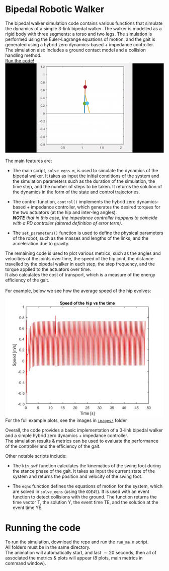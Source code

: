 # Bipedal Robotic Walker

The bipedal walker simulation code contains various functions that simulate the dynamics of a simple 3-link bipedal walker. The walker is modelled as a rigid body with three segments: a torso and two legs. The simulation is performed using the Euler-Lagrange equations of motion, and the gait is generated using a hybrid zero dynamics-based + impedance controller. <br>
The simulation also includes a ground contact model and a collision handling method.<br>
[Run the code!](#running-the-code)<br>
![bipedal_animation](images/biped_animate.gif)

The main features are:

- The main script, `solve_eqns.m`, is used to simulate the dynamics of the bipedal walker. It takes as input the initial conditions of the system and the simulation parameters such as the duration of the simulation, the time step, and the number of steps to be taken. It returns the solution of the dynamics in the form of the state and control trajectories.

- The control function, `control()` implements the hybrid zero dynamics-based + impedance controller, which generates the desired torques for the two actuators (at the hip and inter-leg angles). <br>
_**NOTE** that in this case, the impedance controller happens to coincide with a PD controller (altered definition of error term)._

- The `set_parameters()` function is used to define the physical parameters of the robot, such as the masses and lengths of the links, and the acceleration due to gravity.

The remaining code is used to plot various metrics, such as the angles and velocities of the joints over time, the speed of the hip joint, the distance travelled by the bipedal walker in each step, the step frequency, and the torque applied to the actuators over time. <br> 
It also calculates the cost of transport, which is a measure of the energy efficiency of the gait.
<br> <br>
For example, below we see how the average speed of the hip evolves:

![step_speed](images/hipspeed.jpg) <br>
For the full example plots, see the images in [`images/`](images/) folder

Overall, the code provides a basic implementation of a 3-link bipedal walker and a simple hybrid zero dynamics + impedance controller. <br>
The simulation results & metrics can be used to evaluate the performance of the controller and the efficiency of the gait.

Other notable scripts include:

- The `kin_swf` function calculates the kinematics of the swing foot during the stance phase of the gait. It takes as input the current state of the system and returns the position and velocity of the swing foot.

- The `eqns` function defines the equations of motion for the system, which are solved in `solve_eqns` (using the `ODE45`). It is used with an event function to detect collisions with the ground. The function returns the time vector T, the solution Y, the event time TE, and the solution at the event time YE.

# Running the code
To run the simulation, download the repo and run the `run_me.m` script.<br>
All folders must be in the same directory.<br>
The animation will automatically start, and last $\sim 20$ seconds, then all of associated the metrics & plots will appear (8 plots, main metrics in command window).
